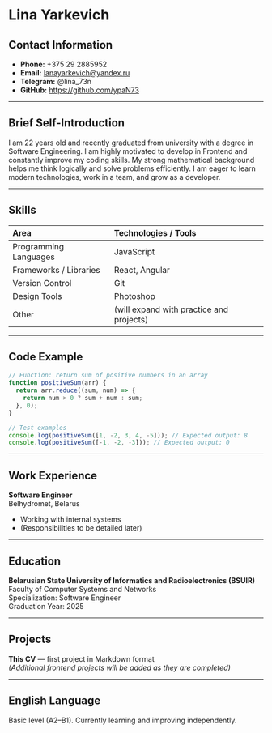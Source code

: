# Lina Yarkevich

## Contact Information

- **Phone:** +375 29 2885952
- **Email:** lanayarkevich@yandex.ru
- **Telegram:** @lina_73n
- **GitHub:** https://github.com/ypaN73

---

## Brief Self-Introduction

I am 22 years old and recently graduated from university with a degree in Software Engineering. I am highly motivated to develop in Frontend and constantly improve my coding skills. My strong mathematical background helps me think logically and solve problems efficiently. I am eager to learn modern technologies, work in a team, and grow as a developer.

---

## Skills

| Area                   | Technologies / Tools                     |
| :--------------------- | :--------------------------------------- |
| Programming Languages  | JavaScript                               |
| Frameworks / Libraries | React, Angular                           |
| Version Control        | Git                                      |
| Design Tools           | Photoshop                                |
| Other                  | (will expand with practice and projects) |

---

## Code Example

```javascript
// Function: return sum of positive numbers in an array
function positiveSum(arr) {
  return arr.reduce((sum, num) => {
    return num > 0 ? sum + num : sum;
  }, 0);
}

// Test examples
console.log(positiveSum([1, -2, 3, 4, -5])); // Expected output: 8
console.log(positiveSum([-1, -2, -3])); // Expected output: 0
```

---

## Work Experience

**Software Engineer**  
Belhydromet, Belarus

- Working with internal systems
- (Responsibilities to be detailed later)

---

## Education

**Belarusian State University of Informatics and Radioelectronics (BSUIR)**  
Faculty of Computer Systems and Networks  
Specialization: Software Engineer  
Graduation Year: 2025

---

## Projects

**This CV** — first project in Markdown format  
_(Additional frontend projects will be added as they are completed)_

---

## English Language

Basic level (A2–B1). Currently learning and improving independently.
